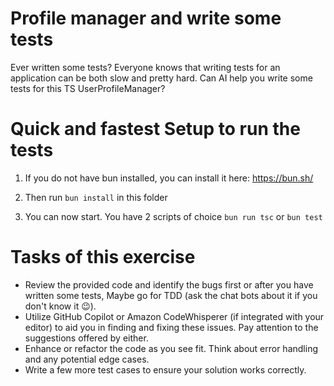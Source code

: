 # Profile manager and write some tests

Ever written some tests? Everyone knows that writing tests for an application can be both slow and pretty hard. Can AI help you write some tests for this TS UserProfileManager?

# Quick and fastest Setup to run the tests

1. If you do not have bun installed, you can install it here:
   https://bun.sh/

2. Then run `bun install` in this folder

3. You can now start. You have 2 scripts of choice `bun run tsc` or `bun test`

# Tasks of this exercise

- Review the provided code and identify the bugs first or after you have written some tests, Maybe go for TDD (ask the chat bots about it if you don't know it 😉).
- Utilize GitHub Copilot or Amazon CodeWhisperer (if integrated with your editor) to aid you in finding and fixing these issues. Pay attention to the suggestions offered by either.
- Enhance or refactor the code as you see fit. Think about error handling and any potential edge cases.
- Write a few more test cases to ensure your solution works correctly.
